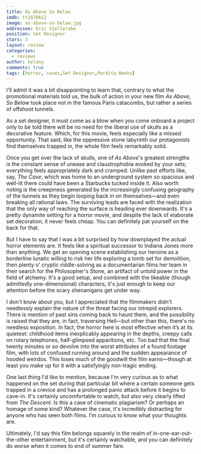```yaml
---
title: As Above So Below
imdb: tt2870612
image: as-above-so-below.jpg
addressee: Eric Viellerobe
position: Set Designer
stars: 3
layout: review 
categories: 
  - reviews
author: kelany
comments: true
tags: [horror, caves,Set Designer,Perdita Weeks]
---
```

I'll admit it was a bit disappointing to learn that, contrary to what the promotional materials told us, the bulk of action in your new film *As Above, So Below* took place not in the famous Paris catacombs, but rather a series of offshoot tunnels.
As a set designer, it must come as a blow when you come onboard a project only to be told there will be no need for the liberal use of skulls as a decorative feature. Which, for this movie, feels especially like a missed opportunity. That said, like the oppressive stone labyrinth our protagonists find themselves trapped in, the whole film feels remarkably solid.
Once you get over the lack of skulls, one of *As Above*'s greatest strengths is the constant sense of unease and claustrophobia evoked by your sets; everything feels appropriately dark and cramped. Unlike past efforts like, say, *The Cave*, which was home to an underground system so spacious and well-lit there could have been a Starbucks tucked inside it. Also worth noting is the creepiness generated by the increasingly confusing geography of the tunnels as they begin looping back in on themselves—and even breaking all rational laws. The surviving leads are faced with the realization that the only way of reaching the surface is heading ever downwards.  It's a pretty dynamite setting for a horror movie, and despite the lack of elaborate set decoration, it never feels cheap. You can definitely pat yourself on the back for that.
But I have to say that I was a bit surprised by how downplayed the actual horror elements are. It feels like a spiritual successor to Indiana Jones more than anything.  We get an opening scene establishing our heroine as a borderline lunatic willing to risk her life exploring a tomb set for demolition, then plenty o' cryptic riddle-solving as a documentarian films her team in their search for the Philosopher's Stone, an artifact of untold power in the field of alchemy. It's a good setup, and combined with the likeable (though admittedly one-dimensional) characters, it's just enough to keep our attention before the scary shenanigans get under way.
I don't know about you, but I appreciated that the filmmakers didn't needlessly explain the nature of the threat facing our intrepid explorers. There is mention of past sins coming back to haunt them, and the possibility is raised that they are, in fact, traversing Hell—but other than this, there's no needless exposition. In fact, the horror here is most effective when it’s at its quietest: childhood items inexplicably appearing in the depths, creepy calls on rotary telephones, half-glimpsed apparitions, etc.  Too bad that the final twenty minutes or so devolve into the worst attributes of a found footage film, with lots of confused running around and the sudden appearance of hooded weirdos.  This loses much of the goodwill the film earns—though at least you make up for it with a satisfyingly non-tragic ending.
One last thing I'd like to mention, because I'm very curious as to what happened on the set during that particular bit where a certain someone gets trapped in a crevice and has a prolonged panic attack before it begins to cave-in.  It's certainly uncomfortable to watch, but also very clearly lifted from *The Descent*.  Is this a case of cinematic plagiarism? Or perhaps an homage of some kind?  Whatever the case, it's incredibly distracting for anyone who has seen both films. I’m curious to know what your thoughts are.
Ultimately, I'd say this film belongs squarely in the realm of in-one-ear-out-the-other entertainment, but it's certainly watchable, and you can definitely do worse when it comes to end of summer fare. 